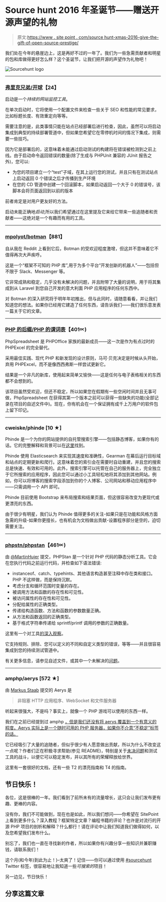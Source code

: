 # Source hunt 2016 年圣诞节——赠送开源声望的礼物

> 原文:[https://www . site point . com/source hunt-xmas-2016-give-the-gift-of-open-source-prestige/](https://www.sitepoint.com/sourcehunt-xmas-2016-give-the-gift-of-open-source-prestige/)

我们处在今年的悬崖边上，这是再好不过的一年了。我们为一些急需贡献者和明星的包和库做得更好怎么样？这个圣诞节，让我们把开源的声望作为礼物吧！

![Sourcehunt logo](../Images/407bcf1bded70a8c020759619779150b.png)

* * *

### [弗里克兄弟/开球](https://github.com/frickelbruder/kickoff)【24】

启动是一个*持续的网站监控工具*。

在单次启动时，它将使用一个配置文件来检查一些关于 SEO 和性能的常见要求，比如标题长度、有效重定向等等。

需要注意的是，此类事情只能在站点已经部署后进行检查，因此，虽然可以将启动集成到典型的持续部署管道中，但如果您希望它在零停机时间的情况下集成，则需要一些技巧。

因为它是部署后的，这意味着未能通过启动测试的构建将在错误被检测到之前上线。由于启动命令返回错误的数量(除了生成与 PHPUnit 兼容的 JUnit 报告之外)，您可以:

*   为您的项目建立一个“test”子域，在其上运行您的测试，并且只有在测试站点上启动返回 0 个错误之后才传播到生产环境
*   在您的 CD 管道中创建一个回滚脚本，如果启动返回一个大于 0 的错误号，该脚本会将页面返回到以前的版本

前者肯定是对用户更友好的方法。

启动未能正确地*启动*,所以我们希望通过在这里提及它来给它带来一些追随者和贡献者——这绝对是一个有趣而有用的工具。

* * *

### [mpolyot/botman](https://github.com/mpociot/botman)【881】

自从我在 Reddit 上看到它后，Botman 的受欢迎程度激增，但这并不意味着它不值得再次大声疾呼。

这是一个“框架不可知的 PHP 库”,用于为多个平台“开发创新的机器人”——包括但不限于 Slack、Messenger 等。

它非常成熟和稳定，几乎没有未解决的问题，并且附带了大量的说明，用于将其集成到从 Laravel 到您自己开发的意大利面 PHP 应用程序的任何东西中。

对 Botman 的深入研究将于明年年初推出，但与此同时，请随意看看，并让我们知道您的想法。如果你已经用它建造了任何东西，请告诉我们——我们很乐意发表一篇关于它的文章。

* * *

### [PHP 的后缀/PHP 的谓词表](https://github.com/PHPOffice/PhpSpreadsheet)【401∝)

PhpSpreadsheet 是 PHPOffice 家族的最新成员——这一次是作为有点过时的 PHPExcel 的完全替代。

采用最佳实践、现代 PHP 和新发现的设计原则，马可·贝克决定是时候从头开始，弃用 PHPExcel，而不是像西西弗斯一样尝试更新它。

结果是一个非凡的新库，使用起来简单又愉快——这是任何与电子表格相关的东西都不会想到的。

该项目虽然受欢迎，但还不稳定，所以如果您在假期有一些空闲时间并且无事可做，PhpSpreadsheet 在获得其第一个版本之前可以获得一些缺失的功能(全部记录在项目的自述文件中)。现在，你有机会在一个保证拥有成千上万用户的软件包上留下印记。

* * *

### cweiske/phinde [10 ★]

Phinde 是一个为你的网站提供的自托管搜索引擎——包括静态博客，如果你有的话。它的完整解释和背景可以在[这里](http://cweiske.de/tagebuch/phinde.htm)找到。

Phinde 使用 Elasticsearch 来实现其速度和准确性，Gearman 在幕后运行目标域和站点的定期更新和爬行。这意味着您的索引会在需要时自动重建，并且您的搜索总是快速、有效和可用的。此外，搜索引擎可以托管在自己的服务器上，完全独立于它所搜索的应用程序，因此您可以通过小工具轻松地将其添加到其他网站。例如，你可以将博客的搜索字段添加到你的个人博客、公司网站和移动应用程序中——只需调用一个 API 即可。

Phinde 目前使用 Bootstrap 来布局搜索和结果页面，但这很容易改变为更现代或更漂亮的东西。

由于很少有明星，我们认为 Phinde 值得更多的关注-如果只是在功能和风格方面急需的升级-如果你更擅长，也有机会为文档做出贡献-设置程序部分是空的，迫切需要关注。

* * *

### [phpstn/phpstan](https://github.com/phpstan/phpstan)【461∝)

由 [@MartinHujer](https://twitter.com/martinhujer) 提交，PHPStan 是一个针对 PHP 代码的静态分析工具。它会在您执行代码之前运行代码，并检查如下语法错误:

*   instanceof、catch、typehints、其他语言构造甚至注释中存在类和接口。PHP 不这样做，而是保持沉默。
*   考虑分支和循环范围时变量的存在。
*   被调用方法和函数的存在性和可见性。
*   被访问属性的存在性和可见性。
*   分配给属性的正确类型。
*   传递给构造函数、方法和函数的参数数量正确。
*   从方法和函数返回的正确类型。
*   基于格式字符串传递给 sprintf/printf 调用的参数的正确数量。

这里有一个对工具[的深入观察](https://medium.com/@ondrejmirtes/phpstan-2939cd0ad0e3)。

它支持规则、排除、您可以定义的不同和自定义类型的错误，等等——并且很容易集成到您的持续测试管道中。

有关更多信息，请参见自述文件，或其中一个未解决的[问题](https://github.com/phpstan/phpstan/issues)。

* * *

### amphp/aerys [572 ★]

由 [Markus Staab](https://twitter.com/markusstaab) 提交的 Aerys 是

> 非阻塞 HTTP 应用程序、WebSocket 和文件服务器

听起来很强大，不是吗？事实上，就像一个 PHP 游戏可以使用的东西一样。

我们在之前已经提到过 amphp [，但是我们还没有将 aerys 覆盖到一个有意义的程度。Aerys 实际上是一个随时可用的 PHP 服务器，如果你不介意“不稳定”标签的话。](https://www.sitepoint.com/modding-minecraft-with-php-buildings-from-code/)

它已经吸引了大量的追随者，但似乎很少有人愿意做出贡献，所以为什么不改变这一点呢？作者们正在积极寻求帮助(参见 README)，特别是关于[未决问题](https://github.com/amphp/aerys/issues)和测试工具的战斗，以便它可以稳定发布，并以其所有的荣耀释放给世界。

这里有一套很好的文档，还有一些 T2 的漂亮指南和 T4 的指南。

## 节日快乐！

各位，这是很棒的一年。我们看到了前所未有的流量增长，这只会让我们发布更有趣、更棒的内容。

没有你，我们不可能做到，现在也是如此，所以我们想问——你希望在 SitePoint 上看到更多什么？深入教程？框架特定文章？编程书籍的评论？也许是对流行的开源 PHP 项目的剖析和解释？什么都行！请在评论中让我们知道我们做得如何，以及您希望我们发布什么。

别忘了，我们也一直在寻找新的作者，所以如果你有兴趣分享一些知识并兼职赚钱，请联系我们！

这个月(和今年)到此为止！)–太爽了！记住——你可以通过使用 [#sourcehunt](https://twitter.com/search?q=#sourcehunt) Twitter 标签，很容易地让我知道一些*可搜索的*项目！

另一边见，节日快乐！

## 分享这篇文章